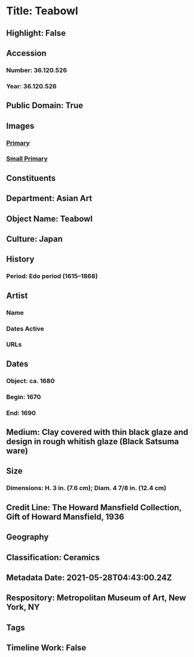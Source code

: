 # Title: Teabowl
## Highlight: False
## Accession
### Number: 36.120.526
### Year: 36.120.526
## Public Domain: True
## Images
### [Primary](https://images.metmuseum.org/CRDImages/as/original/36_120_526.JPG)
### [Small Primary](https://images.metmuseum.org/CRDImages/as/web-large/36_120_526.JPG)
## Constituents
## Department: Asian Art
## Object Name: Teabowl
## Culture: Japan
## History
### Period: Edo period (1615–1868)
## Artist
### Name
### Dates Active
### URLs
## Dates
### Object: ca. 1680
### Begin: 1670
### End: 1690
## Medium: Clay covered with thin black glaze and design in rough whitish glaze (Black Satsuma ware)
## Size
### Dimensions: H. 3 in. (7.6 cm); Diam. 4 7/8 in. (12.4 cm)
## Credit Line: The Howard Mansfield Collection, Gift of Howard Mansfield, 1936
## Geography
## Classification: Ceramics
## Metadata Date: 2021-05-28T04:43:00.24Z
## Respository: Metropolitan Museum of Art, New York, NY
## Tags
## Timeline Work: False